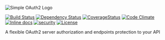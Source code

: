 ![Simple OAuth2 Logo](https://raw.github.com/0bman/simple_oauth2/master/logo.png)

[![Build Status](https://travis-ci.org/0bman/simple_oauth2.svg?branch=master)](https://travis-ci.org/0bman/simple_oauth2)
[![Dependency Status](https://gemnasium.com/badges/github.com/0bman/simple_oauth2.svg)](https://gemnasium.com/github.com/0bman/simple_oauth2)
[![CoverageStatus](https://coveralls.io/repos/github/0bman/simple_oauth2/badge.svg?branch=master)](https://coveralls.io/github/0bman/simple_oauth2?branch=master)
[![Code Climate](https://codeclimate.com/github/0bman/simple_oauth2/badges/gpa.svg)](https://codeclimate.com/github/0bman/simple_oauth2)
[![Inline docs](http://inch-ci.org/github/0bman/simple_oauth2.svg?branch=master)](http://inch-ci.org/github/0bman/simple_oauth2)
[![security](https://hakiri.io/github/0bman/simple_oauth2/master.svg)](https://hakiri.io/github/0bman/simple_oauth2/master)
[![License](https://img.shields.io/github/license/mashape/apistatus.svg)](https://github.com/0bman/simple_oauth2/blob/master/LICENSE)

A flexible OAuth2 server authorization and endpoints protection to your API
